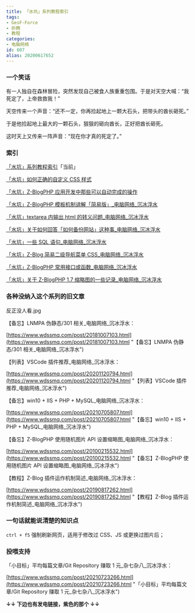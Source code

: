 ```yaml
---
title: 「水坑」系列教程索引
tags:
- GesF-Force
- 折腾
- 教程
categories:
- 电脑网络
id: 607
alias: 20200617652
---
```


### 一个笑话

有一人独自在森林冒险，突然发现自己被食人族重重包围。于是对天空大喊：“我死定了，上帝救救我！”

天空传来一个声音：“还不一定，你再捡起地上一颗大石头，把带头的酋长砸死。”

于是他捡起地上最大的一颗石头，狠狠的砸向酋长，正好把酋长砸死。

这时天上又传来一阵声音：“现在你才真的死定了。”

<!--more-->

### 索引

[「水坑」系列教程索引](/post/20200617652.html "「水坑」系列教程索引")「当前」

[「水坑」如何正确的自定义 CSS 样式](/post/20190705015.html "「水坑」如何正确的自定义 CSS 样式")

[「水坑」Z-BlogPHP 应用开发中那些可以自动完成的操作](/post/20200105022.html "「水坑」Z-BlogPHP 应用开发中那些可以自动完成的操作")

[「水坑」Z-BlogPHP 模板机制讲解「简易版」\_电脑网络\_沉冰浮水](/post/20201026266.html "「水坑」Z-BlogPHP 模板机制讲解「简易版」\_电脑网络\_沉冰浮水")

[「水坑」textarea 内输出 html 的转义问题\_电脑网络\_沉冰浮水](/post/20210630871.html "「水坑」textarea 内输出 html 的转义问题\_电脑网络\_沉冰浮水")

[「水坑」关于如何回答「如何备份网站」这种事\_电脑网络\_沉冰浮水](/post/20180717038.html "「水坑」关于如何回答「如何备份网站」这种事\_电脑网络\_沉冰浮水")

[「水坑」一些 SQL 语句\_电脑网络\_沉冰浮水](/post/20120816277.html "「水坑」一些 SQL 语句\_电脑网络\_沉冰浮水")

[「水坑」Z-Blog 简易二级导航菜单 CSS\_电脑网络\_沉冰浮水](/post/20200413146.html "「水坑」Z-Blog 简易二级导航菜单 CSS\_电脑网络\_沉冰浮水")

[「水坑」Z-BlogPHP 常用接口或函数\_电脑网络\_沉冰浮水](/post/20190316451.html "「水坑」Z-BlogPHP 常用接口或函数\_电脑网络\_沉冰浮水")

[「水坑」关于 Z-BlogPHP 1.7 缩略图的一些记录\_电脑网络\_沉冰浮水](/post/20210224481.html "「水坑」关于 Z-BlogPHP 1.7 缩略图的一些记录\_电脑网络\_沉冰浮水")

### 各种没纳入这个系列的旧文章

反正没人看.jpg

【备忘】LNMPA 伪静态/301 相关\_电脑网络\_沉冰浮水：

[https://www.wdssmq.com/post/20181007103.html](https://www.wdssmq.com/post/20181007103.html "【备忘】LNMPA 伪静态/301 相关\_电脑网络\_沉冰浮水")

【列表】VSCode 插件推荐\_电脑网络\_沉冰浮水：

[https://www.wdssmq.com/post/20201120794.html](https://www.wdssmq.com/post/20201120794.html "【列表】VSCode 插件推荐\_电脑网络\_沉冰浮水")

【备忘】win10 + IIS + PHP + MySQL\_电脑网络\_沉冰浮水：

[https://www.wdssmq.com/post/20210705807.html](https://www.wdssmq.com/post/20210705807.html "【备忘】win10 + IIS + PHP + MySQL\_电脑网络\_沉冰浮水")

【备忘】Z-BlogPHP 使用随机图片 API 设置缩略图\_电脑网络\_沉冰浮水：

[https://www.wdssmq.com/post/20100215532.html](https://www.wdssmq.com/post/20100215532.html "【备忘】Z-BlogPHP 使用随机图片 API 设置缩略图\_电脑网络\_沉冰浮水")

【教程】Z-Blog 插件运作机制简述\_电脑网络\_沉冰浮水：

[https://www.wdssmq.com/post/20190817262.html](https://www.wdssmq.com/post/20190817262.html "【教程】Z-Blog 插件运作机制简述\_电脑网络\_沉冰浮水")

### 一句话就能说清楚的知识点

`ctrl + f5` 强制刷新网页，适用于修改过 CSS、JS 或更换过图片后；

### 投喂支持

「小目标」平均每篇文章/Git Repository 赚取 1 元\_杂七杂八\_沉冰浮水：

[https://www.wdssmq.com/post/20210723266.html](https://www.wdssmq.com/post/20210723266.html "「小目标」平均每篇文章/Git Repository 赚取 1 元\_杂七杂八\_沉冰浮水")

**↓↓ 下边也有发电链接，紫色的那个 ↓↓**
